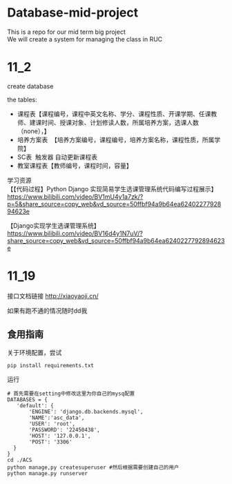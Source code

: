# Database-mid-project
This is a repo for our mid term big project  
We will create a system for managing the class in RUC

# 11_2
create database

the tables:

* 课程表【课程编号，课程中英文名称、学分、课程性质、开课学期、任课教师、建课时间、授课对象、计划修读人数，所属培养方案，选课人数（none），】
* 培养方案表  【培养方案编号，课程编号，培养方案名称，课程性质，所属学院】
* SC表  触发器 自动更新课程表
* 教室课程表【教师编号，课程时间，容量】


学习资源  
【【代码过程】Python Django 实现简易学生选课管理系统代码编写过程展示】 https://www.bilibili.com/video/BV1mU4y1a7zk/?p=5&share_source=copy_web&vd_source=50ffbf94a9b64ea6240227792894623e


【Django实现学生选课管理系统】 https://www.bilibili.com/video/BV16d4y1N7uV/?share_source=copy_web&vd_source=50ffbf94a9b64ea6240227792894623e

# 11_19

接口文档链接 http://xiaoyaoji.cn/

如果有跑不通的情况随时dd我

## 食用指南
关于环境配置，尝试
```
pip install requirements.txt
```

运行
```
# 首先需要在setting中修改这里为你自己的mysq配置
DATABASES = {
   'default': {
       'ENGINE': 'django.db.backends.mysql',
       'NAME':'asc_data',
       'USER': 'root',
       'PASSWORD': '22450438',
       'HOST': '127.0.0.1',
       'POST': '3306'
  }
}
cd ./ACS
python manage,py createsuperuser #然后根据需要创建自己的用户
python manage.py runserver
```
